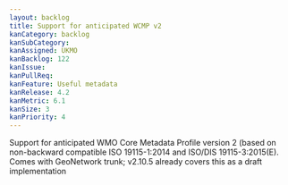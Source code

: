 ```yaml
---
layout: backlog
title: Support for anticipated WCMP v2
kanCategory: backlog
kanSubCategory:
kanAssigned: UKMO
kanBacklog: 122
kanIssue:
kanPullReq:
kanFeature: Useful metadata
kanRelease: 4.2
kanMetric: 6.1
kanSize: 3
kanPriority: 4
---
```

Support for anticipated WMO Core Metadata Profile version 2 (based on non-backward compatible ISO 19115-1:2014 and ISO/DIS 19115-3:2015(E). Comes with GeoNetwork trunk; v2.10.5 already covers this as a draft implementation
